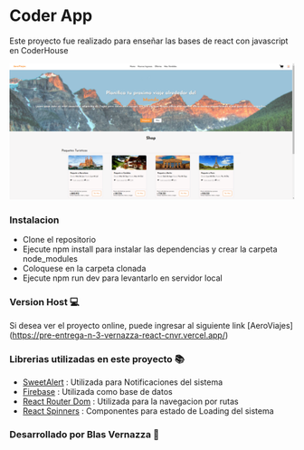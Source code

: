 # Coder App

Este proyecto fue realizado para enseñar las bases de react con javascript en CoderHouse

![Image](/public/AeroViajes%20Pic.png)

### Instalacion

- Clone el repositorio
- Ejecute npm install para instalar las dependencias y crear la carpeta node_modules
- Coloquese en la carpeta clonada 
- Ejecute npm run dev para levantarlo en servidor local

### Version Host 💻

Si desea ver el proyecto online, puede ingresar al siguiente link [AeroViajes] (https://pre-entrega-n-3-vernazza-react-cnvr.vercel.app/)

### Librerias utilizadas en este proyecto 📚

- [SweetAlert](https://sweetalert2.github.io/) : Utilizada para Notificaciones del sistema
- [Firebase](https://firebase.google.com/?hl=es) : Utilizada como base de datos
- [React Router Dom](https://reactrouter.com/home) : Utilizada para la navegacion por rutas
- [React Spinners](https://www.davidhu.io/react-spinners/) : Componentes para estado de Loading del sistema


### Desarrollado por Blas Vernazza 🧑